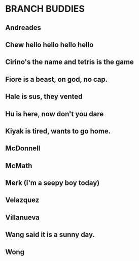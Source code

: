 # BRANCH BUDDIES

## Andreades

## Chew hello hello hello hello

## Cirino's the name and tetris is the game

## Fiore is a beast, on god, no cap. 

## Hale is sus, they vented

## Hu is here, now don't you dare

## Kiyak is tired, wants to go home.

## McDonnell

## McMath

## Merk (I'm a seepy boy today)

## Velazquez

## Villanueva

## Wang said it is a sunny day.

## Wong